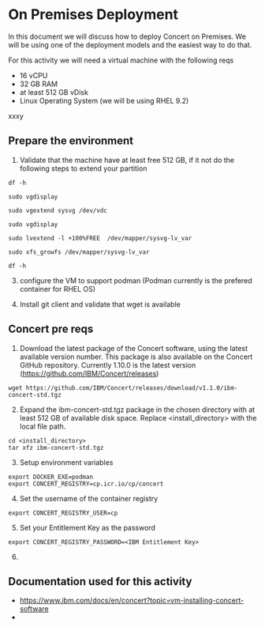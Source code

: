 On Premises Deployment
=

In this document we will discuss how to deploy Concert on Premises. We will be using one of the deployment models and the easiest way to do that.

For this activity we will need a virtual machine with the following reqs

- 16 vCPU
- 32 GB RAM
- at least 512 GB vDisk
- Linux Operating System (we will be using RHEL 9.2)

xxxy

Prepare the environment
-

1. Validate that the machine have at least free 512 GB, if it not do the following steps to extend your partition
```
df -h

sudo vgdisplay

sudo vgextend sysvg /dev/vdc

sudo vgdisplay

sudo lvextend -l +100%FREE  /dev/mapper/sysvg-lv_var

sudo xfs_growfs /dev/mapper/sysvg-lv_var

df -h

```

   
3. configure the VM to support podman (Podman currently is the prefered container for RHEL OS)


4. Install git client and validate that wget is available   



Concert pre reqs 
-

1. Download the latest package of the Concert software, using the latest available version number. This package is also available on the Concert GitHub repository. Currently 1.10.0 is the latest version (https://github.com/IBM/Concert/releases)


```
wget https://github.com/IBM/Concert/releases/download/v1.1.0/ibm-concert-std.tgz
```
 
2. Expand the ibm-concert-std.tgz package in the chosen directory with at least 512 GB of available disk space. Replace <install_directory> with the local file path.

```
cd <install_directory> 
tar xfz ibm-concert-std.tgz
```

3. Setup environment variables

```
export DOCKER_EXE=podman
export CONCERT_REGISTRY=cp.icr.io/cp/concert

```

4. Set the username of the container registry
```
export CONCERT_REGISTRY_USER=cp
```

5. Set your Entitlement Key as the password
```
export CONCERT_REGISTRY_PASSWORD=<IBM Entitlement Key>
```

6. 

Documentation used for this activity
-

- https://www.ibm.com/docs/en/concert?topic=vm-installing-concert-software
- 
